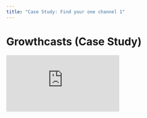 ```yaml
---
title: "Case Study: Find your one channel 1"
---
```


# Growthcasts (Case Study)

<div class='embed-container'><iframe src='https://player.vimeo.com/video/221738976' frameborder='0' webkitAllowFullScreen mozallowfullscreen allowFullScreen></iframe></div>